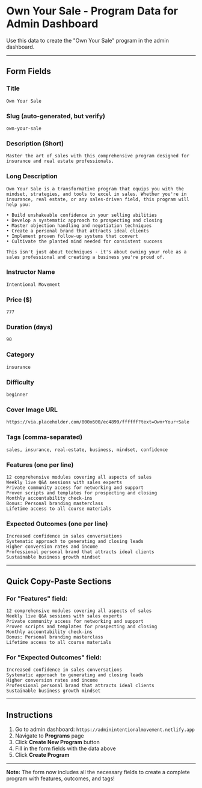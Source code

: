 # Own Your Sale - Program Data for Admin Dashboard

Use this data to create the "Own Your Sale" program in the admin dashboard.

---

## Form Fields

### Title
```
Own Your Sale
```

### Slug (auto-generated, but verify)
```
own-your-sale
```

### Description (Short)
```
Master the art of sales with this comprehensive program designed for insurance and real estate professionals.
```

### Long Description
```
Own Your Sale is a transformative program that equips you with the mindset, strategies, and tools to excel in sales. Whether you're in insurance, real estate, or any sales-driven field, this program will help you:

• Build unshakeable confidence in your selling abilities
• Develop a systematic approach to prospecting and closing
• Master objection handling and negotiation techniques
• Create a personal brand that attracts ideal clients
• Implement proven follow-up systems that convert
• Cultivate the planted mind needed for consistent success

This isn't just about techniques - it's about owning your role as a sales professional and creating a business you're proud of.
```

### Instructor Name
```
Intentional Movement
```

### Price ($)
```
777
```

### Duration (days)
```
90
```

### Category
```
insurance
```

### Difficulty
```
beginner
```

### Cover Image URL
```
https://via.placeholder.com/800x600/ec4899/ffffff?text=Own+Your+Sale
```

### Tags (comma-separated)
```
sales, insurance, real-estate, business, mindset, confidence
```

### Features (one per line)
```
12 comprehensive modules covering all aspects of sales
Weekly live Q&A sessions with sales experts
Private community access for networking and support
Proven scripts and templates for prospecting and closing
Monthly accountability check-ins
Bonus: Personal branding masterclass
Lifetime access to all course materials
```

### Expected Outcomes (one per line)
```
Increased confidence in sales conversations
Systematic approach to generating and closing leads
Higher conversion rates and income
Professional personal brand that attracts ideal clients
Sustainable business growth mindset
```

---

## Quick Copy-Paste Sections

### For "Features" field:
```
12 comprehensive modules covering all aspects of sales
Weekly live Q&A sessions with sales experts
Private community access for networking and support
Proven scripts and templates for prospecting and closing
Monthly accountability check-ins
Bonus: Personal branding masterclass
Lifetime access to all course materials
```

### For "Expected Outcomes" field:
```
Increased confidence in sales conversations
Systematic approach to generating and closing leads
Higher conversion rates and income
Professional personal brand that attracts ideal clients
Sustainable business growth mindset
```

---

## Instructions

1. Go to admin dashboard: `https://adminintentionalmovement.netlify.app`
2. Navigate to **Programs** page
3. Click **Create New Program** button
4. Fill in the form fields with the data above
5. Click **Create Program**

---

**Note:** The form now includes all the necessary fields to create a complete program with features, outcomes, and tags!
